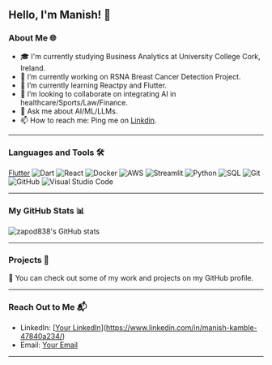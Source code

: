 ## Hello, I'm Manish! 👋

### About Me 🌐
- 🎓 I'm currently studying Business Analytics at University College Cork, Ireland.
- 🔭 I’m currently working on RSNA Breast Cancer Detection Project.
- 🌱 I’m currently learning Reactpy and Flutter.
- 👯 I’m looking to collaborate on integrating AI in healthcare/Sports/Law/Finance.
- 💬 Ask me about AI/ML/LLMs.
- 📫 How to reach me: Ping me on [Linkdin](https://www.linkedin.com/in/manish-kamble-47840a234/).

---

### Languages and Tools 🛠️

[Flutter](https://img.shields.io/badge/-Flutter-02569B?&logo=flutter)
![Dart](https://img.shields.io/badge/-Dart-0175C2?&logo=dart)
![React](https://img.shields.io/badge/-React-000?&logo=react)
![Docker](https://img.shields.io/badge/-Docker-000?&logo=docker)
![AWS](https://img.shields.io/badge/-AWS-000?&logo=amazon-aws)
![Streamlit](https://img.shields.io/badge/-Streamlit-000?&logo=streamlit)
![Python](https://img.shields.io/badge/-Python-000?&logo=Python)
![SQL](https://img.shields.io/badge/-SQL-000?&logo=MySQL)
![Git](https://img.shields.io/badge/-Git-000?&logo=Git)
![GitHub](https://img.shields.io/badge/-GitHub-000?&logo=GitHub)
![Visual Studio Code](https://img.shields.io/badge/-VSCode-000?&logo=visual-studio-code)

---

### My GitHub Stats 📊

![zapod838's GitHub stats](https://github-readme-stats.vercel.app/api?username=zapod838&show_icons=true&theme=radical)

---

### Projects 📁

📂 You can check out some of my work and projects on my GitHub profile.

---

### Reach Out to Me 📬

- LinkedIn: [[Your LinkedIn](LinkedIn-Link)](https://www.linkedin.com/in/manish-kamble-47840a234/)
- Email: [Your Email](mailto:kmaneesh838.z@gmail.com)

---
